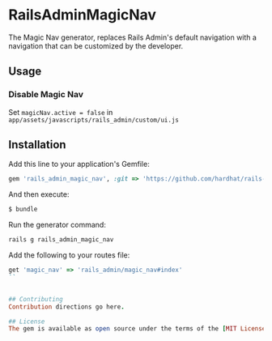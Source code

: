 # RailsAdminMagicNav
The Magic Nav generator, replaces Rails Admin's default navigation with a navigation that can be customized by the developer.

## Usage

### Disable Magic Nav

Set `magicNav.active = false` in `app/assets/javascripts/rails_admin/custom/ui.js`
 
## Installation
Add this line to your application's Gemfile:

```ruby
gem 'rails_admin_magic_nav', :git => 'https://github.com/hardhat/rails-admin-magic-nav.git'
```

And then execute:
```bash
$ bundle
```

Run the generator command:
```ruby
rails g rails_admin_magic_nav
````

Add the following to your routes file:
```ruby
get 'magic_nav' => 'rails_admin/magic_nav#index'
``


## Contributing
Contribution directions go here.

## License
The gem is available as open source under the terms of the [MIT License](http://opensource.org/licenses/MIT).
